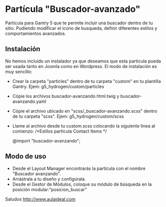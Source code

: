 # Partícula "Buscador-avanzado"
Partícula para Gantry 5 que te permite incluir una buscador dentro de tu sitio. Pudiendo modificar el ícono de busqueda, definir diferentes estilos y comportamientos avanzados.

Instalación
-----------
No hemos incluido un instalador ya que deseamos que esta partícula pueda ser usada tanto en Joomla como en Wordpress. 
El modo de instalación es muy sencillo:

+ Crear la carpeta "particles" dentro de tu carpeta "custom" en tu plantilla Gantry. Ejem: g5_hydrogen/custom/particles
+ Cópie los archivos buscador-avanzando.html.twig y buscador-avanzando.yaml
+ Cópie el archivo ubicado en "scss/_buscador-avanzando.scss" dentro de tu carpeta "scss". Ejem: g5_hydrogen/custom/scss
+ Llame al archivo desde tu custom.scss colocando la siguiente linea al comienzo: 
  /*Estilos partícula Contact Items */
  
  @import "buscador-avanzando";


Modo de uso
-----------
+ Desde el Layout Manager encontrarás la partícula con el nombre "Buscador avanzando". 
+ Arrástrala a tu  diseño y configúrala.
+ Desde el Gestor de Módulos, coloque su módulo de búsqueda en la posición modular:"posicion_buscar"

Saludos
http://www.aulaideal.com


